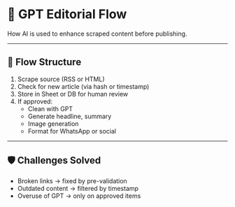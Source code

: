 # 🧠 GPT Editorial Flow

How AI is used to enhance scraped content before publishing.

---

## 🧠 Flow Structure

1. Scrape source (RSS or HTML)
2. Check for new article (via hash or timestamp)
3. Store in Sheet or DB for human review
4. If approved:
   - Clean with GPT
   - Generate headline, summary
   - Image generation
   - Format for WhatsApp or social

---

## 🛡 Challenges Solved

- Broken links → fixed by pre-validation
- Outdated content → filtered by timestamp
- Overuse of GPT → only on approved items
